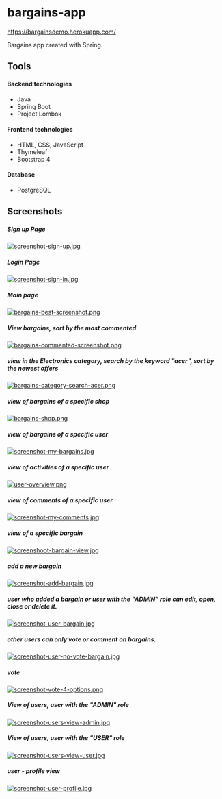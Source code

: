 # bargains-app
https://bargainsdemo.herokuapp.com/

Bargains app created with Spring. 

## Tools
#### Backend technologies
- Java
- Spring Boot
- Project Lombok

#### Frontend technologies

- HTML, CSS, JavaScript
- Thymeleaf
- Bootstrap 4

#### Database
- PostgreSQL

## Screenshots
##### Sign up Page
[![screenshot-sign-up.jpg](https://i.postimg.cc/tTSqTYxG/screenshot-sign-up.jpg)](https://postimg.cc/r04XZyjf)
##### Login Page
[![screenshot-sign-in.jpg](https://i.postimg.cc/tTCRph7z/screenshot-sign-in.jpg)](https://postimg.cc/94KHBwd4)
##### Main page
[![bargains-best-screenshot.png](https://i.postimg.cc/rFzmrcfF/bargains-best-screenshot.png)](https://postimg.cc/dLPwMMMz)
##### View bargains, sort by the most commented
[![bargains-commented-screenshot.png](https://i.postimg.cc/brwvLj8g/bargains-commented-screenshot.png)](https://postimg.cc/YGTkqZvL)
##### view in the Electronics category, search by the keyword "acer", sort by the newest offers  
[![bargains-category-search-acer.png](https://i.postimg.cc/4x9xWPCD/bargains-category-search-acer.png)](https://postimg.cc/18yStp3B)
##### view of bargains of a specific shop
[![bargains-shop.png](https://i.postimg.cc/QMZxw7hH/bargains-shop.png)](https://postimg.cc/sMKrZvBr)
##### view of bargains of a specific user 
[![screenshot-my-bargains.jpg](https://i.postimg.cc/G2QL2j8f/screenshot-my-bargains.jpg)](https://postimg.cc/hzXWZT08)
##### view of activities of a specific user 
[![user-overview.png](https://i.postimg.cc/L5VvjLDw/user-overview.png)](https://postimg.cc/D48qTWtP)
##### view of comments of a specific user
[![screenshot-my-comments.jpg](https://i.postimg.cc/t4x9PbnW/screenshot-my-comments.jpg)](https://postimg.cc/k27r3kcg)
##### view of a specific bargain 
[![screenshoot-bargain-view.jpg](https://i.postimg.cc/rsKNZDMh/screenshoot-bargain-view.jpg)](https://postimg.cc/5QWz6NHv)
##### add a new bargain 
[![screenshot-add-bargain.jpg](https://i.postimg.cc/j5Kqt15N/screenshot-add-bargain.jpg)](https://postimg.cc/CZPp4mbL)
##### user who added a bargain or user with the "ADMIN" role can edit, open, close or delete it.  
[![screenshot-user-bargain.jpg](https://i.postimg.cc/SsD4qNHF/screenshot-user-bargain.jpg)](https://postimg.cc/njjgGZH0)
##### other users can only vote or comment on bargains.  
[![screenshot-user-no-vote-bargain.jpg](https://i.postimg.cc/ZnQhBsTw/screenshot-user-no-vote-bargain.jpg)](https://postimg.cc/YLQPT3LF)
##### vote  
[![screenshot-vote-4-options.png](https://i.postimg.cc/639KDGjf/screenshot-vote-4-options.png)](https://postimg.cc/HJPFMjCr)
##### View of users, user with the "ADMIN" role
[![screenshot-users-view-admin.jpg](https://i.postimg.cc/sDZjjffb/screenshot-users-view-admin.jpg)](https://postimg.cc/svsdKrhJ)
##### View of users, user with the "USER" role
[![screenshot-users-view-user.jpg](https://i.postimg.cc/2jtjNLY4/screenshot-users-view-user.jpg)](https://postimg.cc/qg8H8RzR)
##### user - profile view
[![screenshot-user-profile.jpg](https://i.postimg.cc/wjp7nR5w/screenshot-user-profile.jpg)](https://postimg.cc/svTjhXNW)
